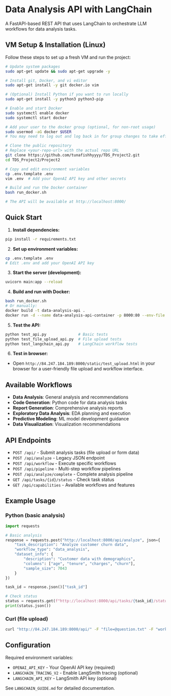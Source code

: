 # Data Analysis API with LangChain

A FastAPI-based REST API that uses LangChain to orchestrate LLM workflows for data analysis tasks.

## VM Setup & Installation (Linux)

Follow these steps to set up a fresh VM and run the project:

```bash
# Update system packages
sudo apt-get update && sudo apt-get upgrade -y

# Install git, Docker, and vi editor
sudo apt-get install -y git docker.io vim

# (Optional) Install Python if you want to run locally
sudo apt-get install -y python3 python3-pip

# Enable and start Docker
sudo systemctl enable docker
sudo systemctl start docker

# Add your user to the docker group (optional, for non-root usage)
sudo usermod -aG docker $USER
# You may need to log out and log back in for group changes to take effect

# Clone the public repository
# Replace <your-repo-url> with the actual repo URL
git clone https://github.com/tunafishhyyyy/TDS_Project2.git
cd TDS_Project2/Project2

# Copy and edit environment variables
cp .env.template .env
vim .env  # Add your OpenAI API key and other secrets

# Build and run the Docker container
bash run_docker.sh

# The API will be available at http://localhost:8000/
```

## Quick Start

1. **Install dependencies:**

```bash
pip install -r requirements.txt
```

2. **Set up environment variables:**

```bash
cp .env.template .env
# Edit .env and add your OpenAI API key
```

3. **Start the server (development):**

```bash
uvicorn main:app --reload
```

4. **Build and run with Docker:**

```bash
bash run_docker.sh
# Or manually:
docker build -t data-analysis-api .
docker run -d --name data-analysis-api-container -p 8000:80 --env-file .env data-analysis-api
```

5. **Test the API:**

```bash
python test_api.py              # Basic tests
python test_file_upload_api.py  # File upload tests
python test_langchain_api.py    # LangChain workflow tests
```

6. **Test in browser:**

- Open `http://84.247.184.189:8000/static/test_upload.html` in your browser for a user-friendly file upload and workflow interface.

## Available Workflows

- **Data Analysis**: General analysis and recommendations
- **Code Generation**: Python code for data analysis tasks  
- **Report Generation**: Comprehensive analysis reports
- **Exploratory Data Analysis**: EDA planning and execution
- **Predictive Modeling**: ML model development guidance
- **Data Visualization**: Visualization recommendations

## API Endpoints

- `POST /api/` - Submit analysis tasks (file upload or form data)
- `POST /api/analyze` - Legacy JSON endpoint
- `POST /api/workflow` - Execute specific workflows
- `POST /api/pipeline` - Multi-step workflow pipelines
- `POST /api/analyze/complete` - Complete analysis pipeline
- `GET /api/tasks/{id}/status` - Check task status
- `GET /api/capabilities` - Available workflows and features

## Example Usage

### Python (basic analysis)

```python
import requests

# Basic analysis
response = requests.post("http://localhost:8000/api/analyze", json={
    "task_description": "Analyze customer churn data",
    "workflow_type": "data_analysis",
    "dataset_info": {
        "description": "Customer data with demographics",
        "columns": ["age", "tenure", "charges", "churn"],
        "sample_size": 7043
    }
})

task_id = response.json()["task_id"]

# Check status
status = requests.get(f"http://localhost:8000/api/tasks/{task_id}/status")
print(status.json())
```

### Curl (file upload)

```bash
curl "http://84.247.184.189:8000/api/" -F "file=@question.txt" -F "workflow_type=data_analysis"
```

## Configuration

Required environment variables:

- `OPENAI_API_KEY` - Your OpenAI API key (required)
- `LANGCHAIN_TRACING_V2` - Enable LangSmith tracing (optional)
- `LANGCHAIN_API_KEY` - LangSmith API key (optional)

See `LANGCHAIN_GUIDE.md` for detailed documentation.
